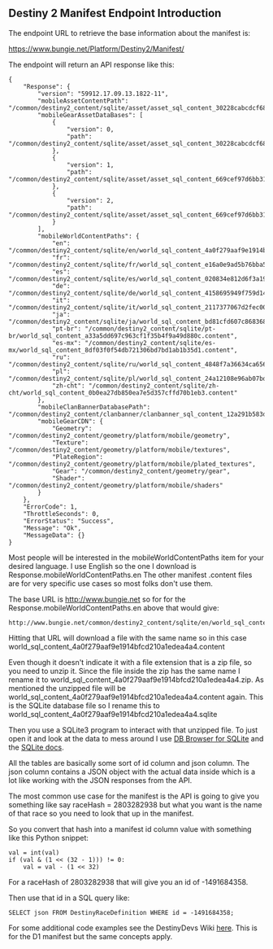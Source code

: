 ## Destiny 2 Manifest Endpoint Introduction

The endpoint URL to retrieve the base information about the manifest is:

https://www.bungie.net/Platform/Destiny2/Manifest/

The endpoint will return an API response like this:

	{
		"Response": {
			"version": "59912.17.09.13.1822-11",
			"mobileAssetContentPath": "/common/destiny2_content/sqlite/asset/asset_sql_content_30228cabcdcf681095c36fab1da69e32.content",
			"mobileGearAssetDataBases": [
				{
					"version": 0,
					"path": "/common/destiny2_content/sqlite/asset/asset_sql_content_30228cabcdcf681095c36fab1da69e32.content"
				},
				{
					"version": 1,
					"path": "/common/destiny2_content/sqlite/asset/asset_sql_content_669cef97d6bb31f46d5703bcb9acb7bd.content"
				},
				{
					"version": 2,
					"path": "/common/destiny2_content/sqlite/asset/asset_sql_content_669cef97d6bb31f46d5703bcb9acb7bd.content"
				}
			],
			"mobileWorldContentPaths": {
				"en": "/common/destiny2_content/sqlite/en/world_sql_content_4a0f279aaf9e1914bfcd210a1edea4a4.content",
				"fr": "/common/destiny2_content/sqlite/fr/world_sql_content_e16a0e9ad5b76bba5cba1fb9c5ab7132.content",
				"es": "/common/destiny2_content/sqlite/es/world_sql_content_020834e812d6f3a19fccd95362ce2f45.content",
				"de": "/common/destiny2_content/sqlite/de/world_sql_content_4158695949f759d14f2c0aee337749be.content",
				"it": "/common/destiny2_content/sqlite/it/world_sql_content_2117377067d2fec0091179bf7ef3b608.content",
				"ja": "/common/destiny2_content/sqlite/ja/world_sql_content_bd81cfd607c868368fece4f328fe41f4.content",
				"pt-br": "/common/destiny2_content/sqlite/pt-br/world_sql_content_a33a5dd697c963cf1f35b4f9a49d880c.content",
				"es-mx": "/common/destiny2_content/sqlite/es-mx/world_sql_content_8df03f0f54db721306bd7bd1ab1b35d1.content",
				"ru": "/common/destiny2_content/sqlite/ru/world_sql_content_4848f7a36634ca656e30d957dbad29a8.content",
				"pl": "/common/destiny2_content/sqlite/pl/world_sql_content_24a12108e96ab07bd9910a1b6b08709e.content",
				"zh-cht": "/common/destiny2_content/sqlite/zh-cht/world_sql_content_0b0ea27db850ea7e5d357cffd70b1eb3.content"
			},
			"mobileClanBannerDatabasePath": "/common/destiny2_content/clanbanner/clanbanner_sql_content_12a291b583d3f5ce5c30a648fa58b482.content",
			"mobileGearCDN": {
				"Geometry": "/common/destiny2_content/geometry/platform/mobile/geometry",
				"Texture": "/common/destiny2_content/geometry/platform/mobile/textures",
				"PlateRegion": "/common/destiny2_content/geometry/platform/mobile/plated_textures",
				"Gear": "/common/destiny2_content/geometry/gear",
				"Shader": "/common/destiny2_content/geometry/platform/mobile/shaders"
			}
		},
		"ErrorCode": 1,
		"ThrottleSeconds": 0,
		"ErrorStatus": "Success",
		"Message": "Ok",
		"MessageData": {}
	}


Most people will be interested in the mobileWorldContentPaths item for your desired language.  I use English so the one I download is Response.mobileWorldContentPaths.en  The other manifest .content files are for very specific use cases so most folks don't use them.

The base URL is http://www.bungie.net so for for the Response.mobileWorldContentPaths.en above that would give:

    http://www.bungie.net/common/destiny2_content/sqlite/en/world_sql_content_4a0f279aaf9e1914bfcd210a1edea4a4.content

Hitting that URL will download a file with the same name so in this case world_sql_content_4a0f279aaf9e1914bfcd210a1edea4a4.content

Even though it doesn't indicate it with a file extension that is a zip file, so you need to unzip it. Since the file inside the zip has the same name I rename it to world_sql_content_4a0f279aaf9e1914bfcd210a1edea4a4.zip.  As mentioned the unzipped file will be world_sql_content_4a0f279aaf9e1914bfcd210a1edea4a4.content again.  This is the SQLite database file so I rename this to world_sql_content_4a0f279aaf9e1914bfcd210a1edea4a4.sqlite

Then you use a SQLite3 program to interact with that unzipped file.  To just open it and look at the data to mess around I use [DB Browser for SQLite](http://sqlitebrowser.org/) and the [SQLite docs](https://sqlite.org/).

All the tables are basically some sort of id column and json column.  The json column contains a JSON object with the actual data inside which is a lot like working with the JSON responses from the API.

The most common use case for the manifest is the API is going to give you something like say raceHash = 2803282938 but what you want is the name of that race so you need to look that up in the manifest.

So you convert that hash into a manifest id column value with something like this Python snippet:

    val = int(val)
    if (val & (1 << (32 - 1))) != 0:
        val = val - (1 << 32)
		
For a raceHash of 2803282938 that will give you an id of -1491684358.  

Then use that id in a SQL query like:

    SELECT json FROM DestinyRaceDefinition WHERE id = -1491684358;


For some additional code examples see the DestinyDevs Wiki [here](http://destinydevs.github.io/BungieNetPlatform/docs/Manifest). This is for the D1 manifest but the same concepts apply.